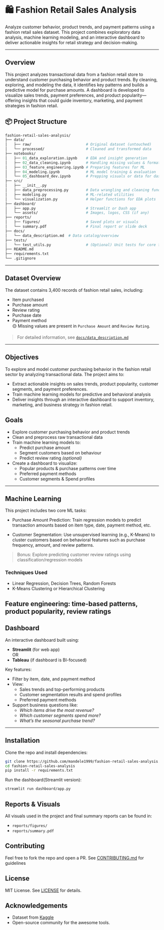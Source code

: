 # 🛍️ Fashion Retail Sales Analysis

Analyze customer behavior, product trends, and payment patterns using a fashion retail sales dataset. This project combines exploratory data analysis, machine learning modeling, and an interactive dashboard to deliver actionable insights for retail strategy and decision-making.

---

## Overview
This project analyzes transactional data from a fashion retail store to understand customer purchasing behavior and product trends. By cleaning, exploring, and modeling the data, it identifies key patterns and builds a predictive model for purchase amounts. A dashboard is developed to visualize sales trends, payment preferences, and product popularity—offering insights that could guide inventory, marketing, and payment strategies in fashion retail.


## 📦 Project Structure

```graphql
fashion-retail-sales-analysis/
├── data/
│   ├── raw/                         # Original dataset (untouched)
│   └── processed/                   # Cleaned and transformed data
├── notebooks/
│   ├── 01_data_exploration.ipynb    # EDA and insight generation
│   ├── 02_data_cleaning.ipynb       # Handling missing values & formatting
│   ├── 03_feature_engineering.ipynb # Preparing features for ML
│   ├── 04_modeling.ipynb            # ML model training & evaluation
│   └── 05_dashboard_dev.ipynb       # Prepping visuals or data for dashboard
├── src/
│   ├── __init__.py
│   ├── data_preprocessing.py        # Data wrangling and cleaning functions
│   ├── modeling.py                  # ML-related utilities
│   └── visualization.py             # Helper functions for EDA plots
├── dashboard/
│   ├── app.py                       # Streamlit or Dash app
│   └── assets/                      # Images, logos, CSS (if any)
├── reports/
│   ├── figures/                     # Saved plots or visuals
│   └── summary.pdf                  # Final report or slide deck
├── docs/
│   └── data_description.md  # Data catalog/overview
├── tests/
│   └── test_utils.py                # (Optional) Unit tests for core functions
├── README.md
├── requirements.txt
└── .gitignore
```
---
## Dataset Overview

The dataset contains 3,400 records of fashion retail sales, including:
- Item purchased
- Purchase amount
- Review rating
- Purchase date
- Payment method  
🟡 Missing values are present in `Purchase Amount` and `Review Rating`.

> For detailed information, see [`docs/data_description.md`](docs/data_description.md)

---

## Objectives

To explore and model customer purchasing behavior in the fashion retail sector by analyzing transactional data. 
The project aims to:
- Extract actionable insights on sales trends, product popularity, customer segments, and payment preferences.
- Train machine learning models for predictive and behavioral analysis
- Deliver insights through an interactive dashboard to support inventory, marketing, and business strategy in fashion retail.

## Goals
- Explore customer purchasing behavior and product trends
- Clean and preprocess raw transactional data
- Train machine learning models to:
  - Predict purchase amount
  - Segment customers based on behaviour
  - Predict review rating _(optional)_
- Create a dashboard to visualize:
  - Popular products & purchase patterns over time
  - Preferred payment methods
  - Customer segments & Spend profiles

---

## Machine Learning

This project includes two core ML tasks:

- Purchase Amount Prediction:
Train regression models to predict transaction amounts based on item type, date, payment method, etc.

- Customer Segmentation:
Use unsupervised learning (e.g., K-Means) to cluster customers based on behavioral features such as purchase frequency, amount, and review patterns.

> Bonus: Explore predicting customer review ratings using classification/regression models


### Techniques Used

- Linear Regression, Decision Trees, Random Forests
- K-Means Clustering or Hierarchical Clustering

Feature engineering: time-based patterns, product popularity, review ratings
---

## Dashboard

An interactive dashboard built using:
- **Streamlit** (for web app)  
OR  
- **Tableau** (if dashboard is BI-focused)

Key features:
- Filter by item, date, and payment method
- View:
  - Sales trends and top-performing products
  - Customer segmentation results and spend profiles
  - Preferred payment methods
- Support business questions like:
  - _Which items drive the most revenue?_
  - _Which customer segments spend more?_
  - _What’s the seasonal purchase trend?_
---

## Installation

Clone the repo and install dependencies:
```bash
git clone https://github.com/mandele1999/fashion-retail-sales-analysis.git
cd fashion-retail-sales-analysis
pip install -r requirements.txt
```
Run the dashboard(Streamlit version):
```bash
streamlit run dashboard/app.py
```

## Reports & Visuals

All visuals used in the project and final summary reports can be found in:
- `reports/figures/`
- `reports/summary.pdf`

## Contributing
Feel free to fork the repo and open a PR. See [CONTRIBUTING.md](CONTRIBUTING.md) for guidelines

## License
MIT License. See [LICENSE](LICENSE) for details.

## Acknowledgements
- Dataset from [Kaggle](https://www.kaggle.com/datasets/atharvasoundankar/fashion-retail-sales)
- Open-source community for the awesome tools.

